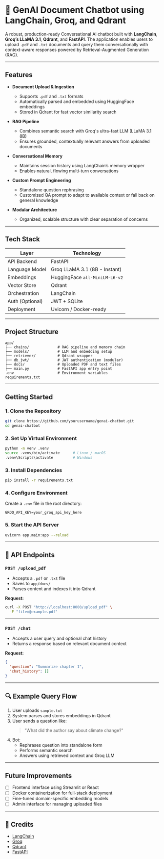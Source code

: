 # 🧠 GenAI Document Chatbot using LangChain, Groq, and Qdrant

A robust, production-ready Conversational AI chatbot built with **LangChain**, **Groq’s LLaMA 3.1**, **Qdrant**, and **FastAPI**. The application enables users to upload `.pdf` and `.txt` documents and query them conversationally with context-aware responses powered by Retrieval-Augmented Generation (RAG).

---

## Features

- **Document Upload & Ingestion**
  - Supports `.pdf` and `.txt` formats
  - Automatically parsed and embedded using HuggingFace embeddings
  - Stored in Qdrant for fast vector similarity search

- **RAG Pipeline**
  - Combines semantic search with Groq's ultra-fast LLM (LLaMA 3.1 8B)
  - Ensures grounded, contextually relevant answers from uploaded documents

- **Conversational Memory**
  - Maintains session history using LangChain’s memory wrapper
  - Enables natural, flowing multi-turn conversations

- **Custom Prompt Engineering**
  - Standalone question rephrasing
  - Customized QA prompt to adapt to available context or fall back on general knowledge

- **Modular Architecture**
  - Organized, scalable structure with clear separation of concerns

---

## Tech Stack

| Layer              | Technology                          |
|-------------------|--------------------------------------|
| API Backend        | FastAPI                             |
| Language Model     | Groq LLaMA 3.1 (8B - Instant)        |
| Embeddings         | HuggingFace `all-MiniLM-L6-v2`       |
| Vector Store       | Qdrant                              |
| Orchestration      | LangChain                           |
| Auth (Optional)    | JWT + SQLite                        |
| Deployment         | Uvicorn / Docker-ready              |

---

## Project Structure

```
app/
├── chains/             # RAG pipeline and memory chain
├── models/             # LLM and embedding setup
├── retriever/          # Qdrant wrapper
├── db_jwt/             # JWT authentication (modular)
├── docs/               # Uploaded PDF and text files
├── main.py             # FastAPI app entry point
.env                    # Environment variables
requirements.txt
```

---

## Getting Started

### 1. Clone the Repository

```bash
git clone https://github.com/yourusername/genai-chatbot.git
cd genai-chatbot
```

### 2. Set Up Virtual Environment

```bash
python -m venv .venv
source .venv/bin/activate      # Linux / macOS
.venv\Scripts\activate         # Windows
```

### 3. Install Dependencies

```bash
pip install -r requirements.txt
```

### 4. Configure Environment

Create a `.env` file in the root directory:

```
GROQ_API_KEY=your_groq_api_key_here
```

### 5. Start the API Server

```bash
uvicorn app.main:app --reload
```

---

## 📡 API Endpoints

### `POST /upload_pdf`

- Accepts a `.pdf` or `.txt` file
- Saves to `app/docs/`
- Parses content and indexes it into Qdrant

**Request:**
```bash
curl -X POST "http://localhost:8000/upload_pdf" \
  -F "file=@example.pdf"
```

---

### `POST /chat`

- Accepts a user query and optional chat history
- Returns a response based on relevant document context

**Request:**
```json
{
  "question": "Summarize chapter 1",
  "chat_history": []
}
```

---

## 🔍 Example Query Flow

1. User uploads `sample.txt`
2. System parses and stores embeddings in Qdrant
3. User sends a question like:
   > "What did the author say about climate change?"
4. Bot:
   - Rephrases question into standalone form
   - Performs semantic search
   - Answers using retrieved context and Groq LLM

---

## Future Improvements

- [ ] Frontend interface using Streamlit or React
- [ ] Docker containerization for full-stack deployment
- [ ] Fine-tuned domain-specific embedding models
- [ ] Admin interface for managing uploaded files

---
## 🙌 Credits

- [LangChain](https://github.com/langchain-ai/langchain)
- [Groq](https://console.groq.com)
- [Qdrant](https://qdrant.tech)
- [FastAPI](https://fastapi.tiangolo.com)
